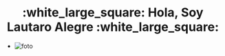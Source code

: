 <h1 align="center"><b>:white_large_square: Hola, Soy Lautaro Alegre :white_large_square:</b></h1>

+ ![foto](ftp.png)
